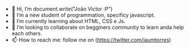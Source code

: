 - 👋 Hi, I’m document.write("João Victor :P")
- 👀 I’m a new student of programmation, specificy javascript.
- 🌱 I’m currently learning about HTML, CSS e Js.
- 💞️ I’m looking to collaborate on begginers community to learn anda help each others.
- 📫 How to reach me: follow me on (https://twitter.com/jaumtorres)

<!---
jaum2000/jaum2000 is a ✨ special ✨ repository because its `README.md` (this file) appears on your GitHub profile.
You can click the Preview link to take a look at your changes.
--->
